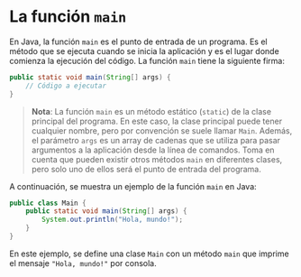 # La función `main`

En Java, la función `main` es el punto de entrada de un programa. Es el método que se ejecuta cuando se inicia la
aplicación y es el lugar donde comienza la ejecución del código. La función `main` tiene la siguiente firma:

```java
public static void main(String[] args) {
    // Código a ejecutar
}
```

> **Nota**: La función `main` es un método estático (`static`) de la clase principal del programa. En este caso, la
> clase principal puede tener cualquier nombre, pero por convención se suele llamar `Main`. Además, el parámetro `args`
> es un array de cadenas que se utiliza para pasar argumentos a la aplicación desde la línea de comandos. Toma en cuenta
> que pueden existir otros métodos `main` en diferentes clases, pero solo uno de ellos será el punto de entrada del
> programa.

A continuación, se muestra un ejemplo de la función `main` en Java:

```java
public class Main {
    public static void main(String[] args) {
        System.out.println("Hola, mundo!");
    }
}
```

En este ejemplo, se define una clase `Main` con un método `main` que imprime el mensaje `"Hola, mundo!"` por consola.